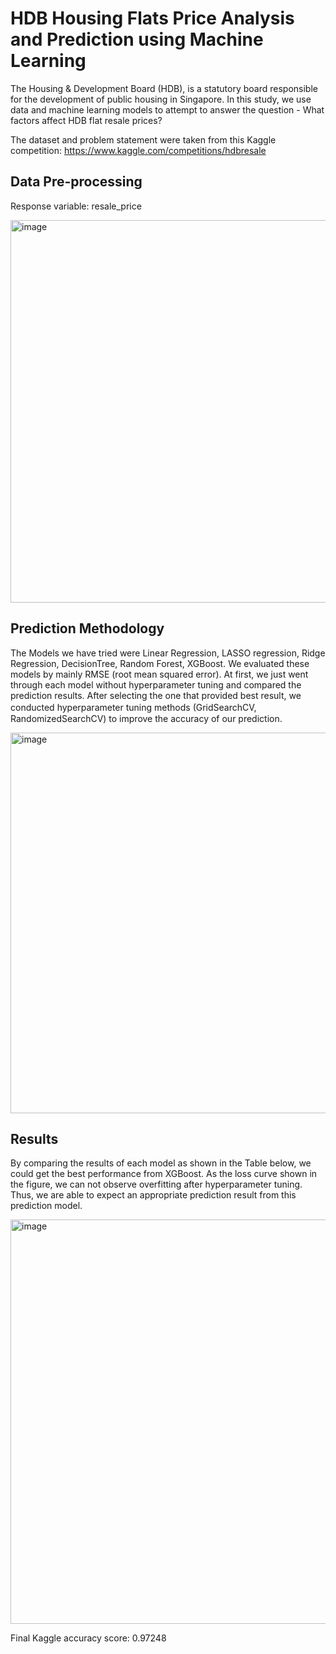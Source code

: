 # HDB Housing Flats Price Analysis and Prediction using Machine Learning

The Housing & Development Board (HDB), is a statutory board responsible for the development of public housing in Singapore. In this study, we use data and machine learning models to attempt to answer the question - What factors affect HDB flat resale prices?

The dataset and problem statement were taken from this Kaggle competition: https://www.kaggle.com/competitions/hdbresale

## Data Pre-processing
Response variable: resale_price

<img width="612" alt="image" src="https://user-images.githubusercontent.com/19891445/173773243-3b66b7f1-b5e8-4349-98e9-34e83fb00dc1.png">

## Prediction Methodology
The Models we have tried were Linear Regression, LASSO regression, Ridge Regression, DecisionTree, Random Forest, XGBoost. We evaluated these models by mainly RMSE (root mean squared error). At first, we just went through each model without hyperparameter tuning and compared the prediction results. After selecting the one that provided best result, we conducted hyperparameter tuning methods (GridSearchCV,　RandomizedSearchCV) to improve the accuracy of our prediction.

<img width="609" alt="image" src="https://user-images.githubusercontent.com/19891445/173773512-2bdef806-5939-48df-8b45-b1874e72baef.png">

## Results
By comparing the results of each model as shown in the Table below, we could get the best performance from XGBoost. As the loss curve shown in the figure, we can not observe overfitting after hyperparameter tuning. Thus, we are able to expect an appropriate prediction result from this prediction model.

<img width="647" alt="image" src="https://user-images.githubusercontent.com/19891445/173773559-245ba002-4038-4fe0-aa44-a5964d9b12bd.png">

Final Kaggle accuracy score:  0.97248
